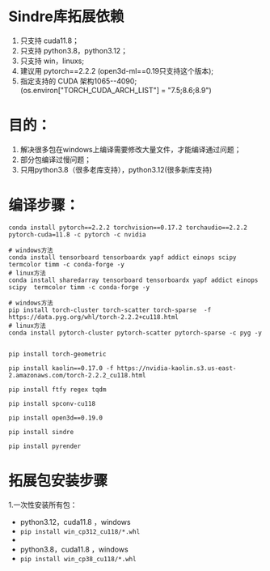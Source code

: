 # Sindre库拓展依赖

1. 只支持 cuda11.8；
2. 只支持 python3.8，python3.12；
3. 只支持 win，linuxs;
4. 建议用 pytorch==2.2.2 (open3d-ml==0.19只支持这个版本);
5. 指定支持的 CUDA 架构1065--4090; (os.environ["TORCH_CUDA_ARCH_LIST"] = "7.5;8.6;8.9")




# 目的：

1. 解决很多包在windows上编译需要修改大量文件，才能编译通过问题；
2. 部分包编译过慢问题；
3. 只用python3.8（很多老库支持），python3.12(很多新库支持)
   




# 编译步骤：

```shell
conda install pytorch==2.2.2 torchvision==0.17.2 torchaudio==2.2.2 pytorch-cuda=11.8 -c pytorch -c nvidia

# windows方法
conda install tensorboard tensorboardx yapf addict einops scipy  termcolor timm -c conda-forge -y
# linux方法
conda install sharedarray tensorboard tensorboardx yapf addict einops scipy  termcolor timm -c conda-forge -y

# windows方法
pip install torch-cluster torch-scatter torch-sparse  -f https://data.pyg.org/whl/torch-2.2.2+cu118.html
# linux方法
conda install pytorch-cluster pytorch-scatter pytorch-sparse -c pyg -y


pip install torch-geometric

pip install kaolin==0.17.0 -f https://nvidia-kaolin.s3.us-east-2.amazonaws.com/torch-2.2.2_cu118.html

pip install ftfy regex tqdm

pip install spconv-cu118

pip install open3d==0.19.0

pip install sindre

pip install pyrender

```

# 拓展包安装步骤

1.一次性安装所有包：

* python3.12，cuda11.8 ，windows
* ``` pip install win_cp312_cu118/*.whl ```
* 
* python3.8，cuda11.8 ，windows
* ``` pip install win_cp38_cu118/*.whl ```
